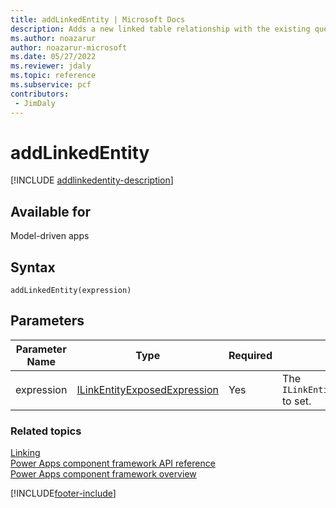 ```yaml
---
title: addLinkedEntity | Microsoft Docs
description: Adds a new linked table relationship with the existing query primary table.
ms.author: noazarur
author: noazarur-microsoft
ms.date: 05/27/2022
ms.reviewer: jdaly
ms.topic: reference
ms.subservice: pcf
contributors:
 - JimDaly
---
```


# addLinkedEntity

[!INCLUDE [addlinkedentity-description](includes/addlinkedentity-description.md)]

## Available for 

Model-driven apps

## Syntax

`addLinkedEntity(expression)`

## Parameters

| Parameter Name|Type|Required|Description|
| ------------- |----|--------|-----------|
|expression|[ILinkEntityExposedExpression](../ilinkentityexposedexpression.md)|Yes|The `ILinkEntityExposedExpression` to set.|

### Related topics

[Linking](../linking.md)<br/>
[Power Apps component framework API reference](../../reference/index.md)<br/>
[Power Apps component framework overview](../../overview.md)

[!INCLUDE[footer-include](../../../../includes/footer-banner.md)]
